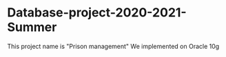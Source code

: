 # Database-project-2020-2021-Summer

This project name is "Prison management"
We implemented on Oracle 10g
